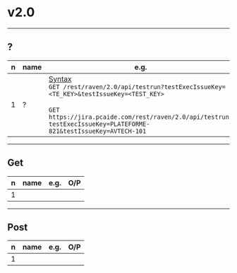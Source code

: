 # v2.0

---

## ?
|n|name|e.g.|O/P|
|-|----|----|---|
|1|?|<ins>Syntax</ins><br/>`GET /rest/raven/2.0/api/testrun?testExecIssueKey=<TE_KEY>&testIssueKey=<TEST_KEY>`<br/><br/>`GET https://jira.pcaide.com/rest/raven/2.0/api/testrun?testExecIssueKey=PLATEFORME-821&testIssueKey=AVTECH-101`|

---

## Get
|n|name|e.g.|O/P|
|-|----|----|---|
|1|

---

## Post
|n|name|e.g.|O/P|
|-|----|----|---|
|1|

